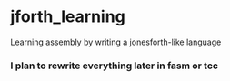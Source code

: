 # jforth_learning
Learning assembly by writing a jonesforth-like language
### I plan to rewrite everything later in fasm or tcc
